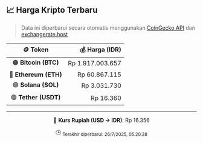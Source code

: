 

<!-- HARGA_KRIPTO -->
## 📈 Harga Kripto Terbaru

> Data ini diperbarui secara otomatis menggunakan [CoinGecko API](https://www.coingecko.com/) dan [exchangerate.host](https://exchangerate.host/)

<div align="center">

| 🪙 Token | 💰 Harga (IDR) |
|:------:|---------------:|
| 🟠 **Bitcoin (BTC)**   | Rp 1.917.003.657 |
| 🔵 **Ethereum (ETH)**  | Rp 60.867.115 |
| 🟣 **Solana (SOL)**    | Rp 3.031.730 |
| 🟢 **Tether (USDT)**   | Rp 16.360 |

---

💱 **Kurs Rupiah (USD → IDR)**: Rp 16.356

🕒 <sub>Terakhir diperbarui: 26/7/2025, 05.20.38</sub>

</div>
<!-- /HARGA_KRIPTO -->